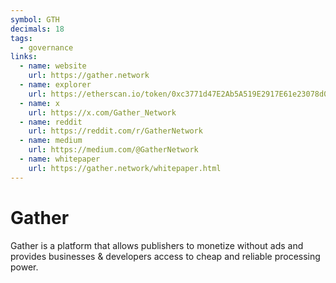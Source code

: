 ```yaml
---
symbol: GTH
decimals: 18
tags:
  - governance
links:
  - name: website
    url: https://gather.network
  - name: explorer
    url: https://etherscan.io/token/0xc3771d47E2Ab5A519E2917E61e23078d0C05Ed7f
  - name: x
    url: https://x.com/Gather_Network
  - name: reddit
    url: https://reddit.com/r/GatherNetwork
  - name: medium
    url: https://medium.com/@GatherNetwork
  - name: whitepaper
    url: https://gather.network/whitepaper.html
---
```


# Gather

Gather is a platform that allows publishers to monetize without ads and provides businesses & developers access to cheap and reliable processing power.
